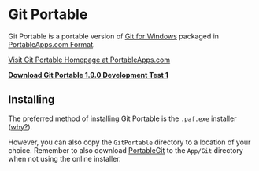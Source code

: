# Git Portable

Git Portable is a portable version of [Git for Windows][Git] packaged in [PortableApps.com Format][paf].

[Visit Git Portable Homepage at PortableApps.com][homepage]

__[Download Git Portable 1.9.0 Development Test 1][download]__

## Installing

The preferred method of installing Git Portable is the `.paf.exe` installer ([why?][why paf]).

However, you can also copy the `GitPortable` directory to a location of your choice. Remember to also download [PortableGit] to the `App/Git` directory when not using the online installer.

 [download]: GitPortable_1.9.0_Development_Test_1_online.paf.exe
 [homepage]: http://portableapps.com/node/34685

 [Git]: https://github.com/git/git
 [paf]: http://portableapps.com/about/what_is_a_portable_app
 [why paf]: http://portableapps.com/about/what_is_a_portable_app#whypaf
 [PortableGit]: https://github.com/github/msysgit#portablegit
